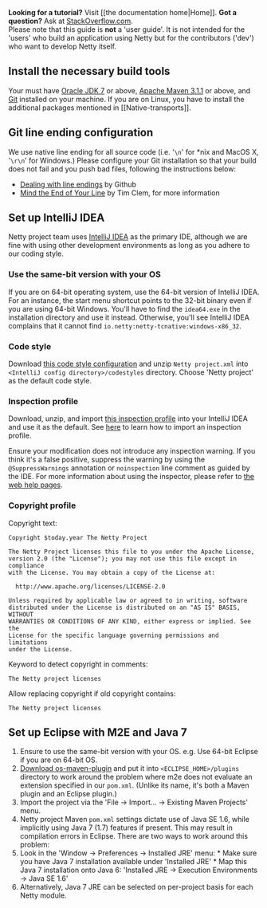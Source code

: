 <div class="alert alert-danger"><strong>Looking for a tutorial?</strong> Visit [[the documentation home|Home]]. <strong>Got a question?</strong> Ask at <a href="https://stackoverflow.com/questions/tagged/netty">StackOverflow.com</a>.<br>Please note that this guide is <strong>not</strong> a 'user guide'.  It is not intended for the 'users' who build an application using Netty but for the contributors ('dev') who want to develop Netty itself.</div>

## Install the necessary build tools

Your must have [Oracle JDK 7](http://java.oracle.com/) or above, [Apache Maven 3.1.1](http://maven.apache.org/) or above, and [Git](http://git-scm.com/) installed on your machine.  If you are on Linux, you have to install the additional packages mentioned in [[Native-transports]].

## Git line ending configuration

We use native line ending for all source code (i.e. '`\n`' for *nix and MacOS X, '`\r\n`' for Windows.) Please configure your Git installation so that your build does not fail and you push bad files, following the instructions below:

* [Dealing with line endings](https://help.github.com/articles/dealing-with-line-endings) by Github
* [Mind the End of Your Line](http://adaptivepatchwork.com/2012/03/01/mind-the-end-of-your-line/) by Tim Clem, for more information

## Set up IntelliJ IDEA

Netty project team uses [IntelliJ IDEA](http://www.jetbrains.com/idea/) as the primary IDE, although we are fine with using other development environments as long as you adhere to our coding style.

### Use the same-bit version with your OS

If you are on 64-bit operating system, use the 64-bit version of IntelliJ IDEA.  For an instance, the start menu shortcut points to the 32-bit binary even if you are using 64-bit Windows.  You'll have to find the `idea64.exe` in the installation directory and use it instead.  Otherwise, you'll see IntelliJ IDEA complains that it cannot find `io.netty:netty-tcnative:windows-x86_32`.

### Code style

Download [this code style configuration](http://netty.io/files/IntelliJ%20IDEA%20Code%20Style.zip) and unzip `Netty project.xml` into `<IntelliJ config directory>/codestyles` directory.  Choose 'Netty project' as the default code style.

### Inspection profile

Download, unzip, and import [this inspection profile](http://netty.io/files/IntelliJ%20IDEA%20Inspection%20Profile.xml.zip) into your IntelliJ IDEA and use it as the default.  See [here](http://www.jetbrains.com/idea/webhelp/customizing-profiles.html#d1372841e358) to learn how to import an inspection profile.

Ensure your modification does not introduce any inspection warning. If you think it's a false positive, suppress the warning by using the `@SuppressWarnings` annotation or `noinspection` line comment as guided by the IDE.  For more information about using the inspector, please refer to [the web help pages](http://www.jetbrains.com/idea/webhelp/inspecting-source-code.html).

### Copyright profile

Copyright text:

```plain
Copyright $today.year The Netty Project

The Netty Project licenses this file to you under the Apache License,
version 2.0 (the "License"); you may not use this file except in compliance
with the License. You may obtain a copy of the License at:

  http://www.apache.org/licenses/LICENSE-2.0

Unless required by applicable law or agreed to in writing, software
distributed under the License is distributed on an "AS IS" BASIS, WITHOUT
WARRANTIES OR CONDITIONS OF ANY KIND, either express or implied. See the
License for the specific language governing permissions and limitations
under the License.
```

Keyword to detect copyright in comments:

```
The Netty project licenses
```

Allow replacing copyright if old copyright contains:

```
The Netty project licenses
```

## Set up Eclipse with M2E and Java 7

1. Ensure to use the same-bit version with your OS. e.g. Use 64-bit Eclipse if you are on 64-bit OS.
1. [Download os-maven-plugin](http://repo1.maven.org/maven2/kr/motd/maven/os-maven-plugin/1.2.0.Final/os-maven-plugin-1.2.0.Final.jar) and put it into `<ECLIPSE_HOME>/plugins` directory to work around the problem where m2e does not evaluate an extension specified in our `pom.xml`.  (Unlike its name, it's both a Maven plugin and an Eclipse plugin.)
1. Import the project via the 'File -> Import... -> Existing Maven Projects' menu.
1. Netty project Maven `pom.xml` settings dictate use of Java SE 1.6, while implicitly using Java 7 (1.7) features if present.  This may result in compilation errors in Eclipse.  There are two ways to work around this problem:
  1. Look in the 'Window -> Preferences -> Installed JRE' menu:
    * Make sure you have Java 7 installation available under 'Installed JRE'
    * Map this Java 7 installation onto Java 6: 'Installed JRE -> Execution Environments -> Java SE 1.6'
  1. Alternatively, Java 7 JRE can be selected on per-project basis for each Netty module.

